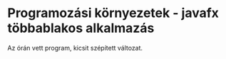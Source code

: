 # Programozási környezetek - javafx többablakos alkalmazás

Az órán vett program, kicsit szépített változat.